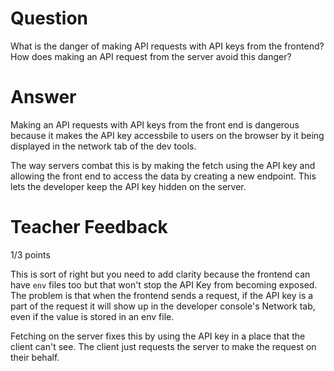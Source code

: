 # Question

What is the danger of making API requests with API keys from the frontend? How does making an API request from the server avoid this danger?

# Answer
Making an API requests with API keys from the front end is dangerous because it makes the API key accessbile to users on the browser by it being displayed in the network tab of the dev tools.

The way servers combat this is by making the fetch using the API key and allowing the front end to access the data by creating a new endpoint. This lets the developer keep the API key hidden on the server.

# Teacher Feedback

1/3 points

This is sort of right but you need to add clarity because the frontend can have `env` files too but that won't stop the API Key from becoming exposed. The problem is that when the frontend sends a request, if the API key is a part of the request it will show up in the developer console's Network tab, even if the value is stored in an env file.

Fetching on the server fixes this by using the API key in a place that the client can't see. The client just requests the server to make the request on their behalf.